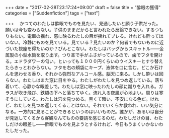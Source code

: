 +++
date = "2017-02-28T23:17:24+09:00"
draft = false
title = "酔眼の獲得"
categories = ["Suddenfiction"]
tags = ["text"]

+++
　かつてのわたしは酔眼でものを見たい、見通したいと願う子供だった。願いは今も変わらない。子供のままだからと言われたら反論できない。するつもりもない。電車の揺れ、窓に映るわたしの目が揺れてブレる。けれども酔ってはいない。冷静にものを見ている。見ている？見たいのか？何者でもないものに近づいた視座を得たいのか？ぴんとこない。わたしはバッグからスキットル——金属製の小型水筒を取り出す。つり革で手がふさがっているので、歯でフタを開ける。エドラダワーの匂い。といっても１０００円くらいのウイスキーとすり替えたらきっとわからない。フタを右の頬袋にキープ、液体を口に含む。どこか石けんを思わせる香り、それから強烈なアルコール感。脳天に来る。しかし酔いは回らない。わたしはまた窓に目をやる。わたしがわたしを見つめ返している。落ち着いて、心静かな眼差しで。わたしは窓に映ったわたしの顔に蹴りを入れる。ガラスが吹き飛び、鉄橋の下へと落ちてゆく。流れ入る夜風が心地よい。周りは寒そうにしている。わたしは穴を見つめる。黒くて暗い、不安になる色だ。けれど、わたしを見つめ返してくることはない。それでいくらか救われ、いい気分になる。一方的に見ることができるというのはいいものだ。誰かが、あるいは自分が見返してくるから客観なんてものの要請を感じるのだ。わたしだけの目、わたしだけの眼差し——酔眼でものを見ようとするけれど、今日もうまくいかないわたしだった。
